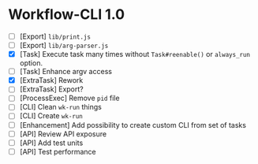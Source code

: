# Workflow-CLI 1.0

* [ ] [Export] `lib/print.js`
* [ ] [Export] `lib/arg-parser.js`
* [x] [Task] Execute task many times without `Task#reenable()` or `always_run` option.
* [ ] [Task] Enhance argv access
* [x] [ExtraTask] Rework
* [ ] [ExtraTask] Export?
* [ ] [ProcessExec] Remove `pid` file
* [ ] [CLI] Clean `wk-run` things
* [ ] [CLI] Create `wk-run`
* [ ] [Enhancement] Add possibility to create custom CLI from set of tasks
* [ ] [API] Review API exposure
* [ ] [API] Add test units
* [ ] [API] Test performance